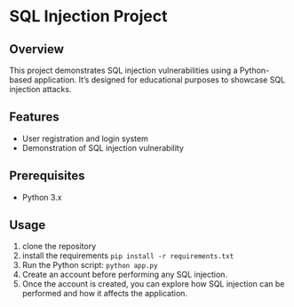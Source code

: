 # SQL Injection Project

## Overview
This project demonstrates SQL injection vulnerabilities using a Python-based application. It’s designed for educational purposes to showcase SQL injection attacks.

## Features
- User registration and login system
- Demonstration of SQL injection vulnerability

## Prerequisites
- Python 3.x

## Usage
1. clone the repository
2. install the requirements `pip install -r requirements.txt`
3. Run the Python script:
`python app.py`
4. Create an account before performing any SQL injection.
5. Once the account is created, you can explore how SQL injection can be performed and how it affects the application.